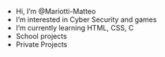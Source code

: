 -  Hi, I’m @Mariotti-Matteo <!-- also known as operator_matte on discord -->
-  I’m interested in Cyber Security and games
-  I’m currently learning HTML, CSS, C
- School projects
- Private Projects

<!---
Mariotti-Matteo/Mariotti-Matteo is a ✨ special ✨ repository because its `README.md` (this file) appears on your GitHub profile.
You can click the Preview link to take a look at your changes.
--->
